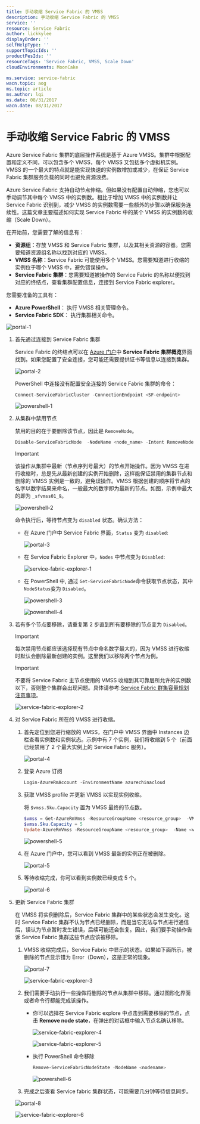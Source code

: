 ```yaml
---
title: 手动收缩 Service Fabric 的 VMSS
description: 手动收缩 Service Fabric 的 VMSS
service: ''
resource: Service Fabric
author: lickkylee
displayOrder: ''
selfHelpType: ''
supportTopicIds: ''
productPesIds: ''
resourceTags: 'Service Fabric, VMSS, Scale Down'
cloudEnvironments: MoonCake

ms.service: service-fabric
wacn.topic: aog
ms.topic: article
ms.author: lqi
ms.date: 08/31/2017
wacn.date: 08/31/2017
---
```

# 手动收缩 Service Fabric 的 VMSS

Azure Service Fabric 集群的底层操作系统是基于 Azure VMSS。集群中根据配置和定义不同，可以包含多个 VMSS，每个 VMSS 又包括多个虚拟机实例。VMSS 的一个最大的特点就是能实现快速的实例数增加或减少，在保证 Service Fabric 集群服务负载的同时也避免资源浪费。

Azure Service Fabric 支持自动节点伸缩。但如果没有配置自动伸缩，您也可以手动调节其中每个 VMSS 中的实例数。相比于增加 VMSS 中的实例数并让 Service Fabric 识别到，减少 VMSS 的实例数需要一些额外的步骤以确保服务连续性。这篇文章主要描述如何实现 Service Fabric 中的某个 VMSS 的实例数的收缩（Scale Down）。

在开始前，您需要了解的信息有：

- **资源组**：存放 VMSS 和 Service Fabric 集群，以及其相关资源的容器。您需要知道资源组名称以找到对应的 VMSS。
- **VMSS 名称**：Service Fabric 可能使用多个 VMSS。您需要知道进行收缩的实例位于哪个 VMSS 中，避免错误操作。
- **Service Fabric 集群**：您需要知道被操作的 Service Fabric 的名称以便找到对应的终结点，查看集群配置信息，连接到 Service Fabric explorer。 

您需要准备的工具有：

- **Azure PowerShell**： 执行 VMSS 相关管理命令。
- **Service Fabric SDK**： 执行集群相关命令。

![portal-1](media/aog-service-fabric-howto-scale-down-vmss-instance-manually/portal-1.png)

1. 首先通过连接到 Service Fabric 集群

    Service Fabric 的终结点可以在 [Azure 门户](https://portal.azure.cn)中 **Service Fabric 集群概览**界面找到。如果您配置了安全连接，您可能还需要提供证书等信息以连接到集群。

    ![portal-2](media/aog-service-fabric-howto-scale-down-vmss-instance-manually/portal-2.png)

    PowerShell 中连接没有配置安全连接的 Service Fabric 集群的命令：

    ```PowerShell
    Connect-ServiceFabricCluster -ConnectionEndpoint <SF-endpoint>
    ```

    ![powershell-1](media/aog-service-fabric-howto-scale-down-vmss-instance-manually/powershell-1.png)

2. 从集群中禁用节点

    禁用的目的在于要删除该节点，因此是 `RemoveNode`。

    ```PowerShell
    Disable-ServiceFabricNode  -NodeName <node_name> -Intent RemoveNode
    ```

    > [!IMPORTANT]
    > 该操作从集群中最新（节点序列号最大）的节点开始操作。因为 VMSS 在进行收缩时，总是先从最新创建的实例开始删除，这样能保证禁用的集群节点和删除的 VMSS 实例是一致的，避免误操作。VMSS 根据创建的顺序将节点的名字以数字结果来命名，一般最大的数字即为最新的节点。如图，示例中最大的即为 `_sfvmss01_9`。

    ![powershell-2](media/aog-service-fabric-howto-scale-down-vmss-instance-manually/powershell-2.png)

    命令执行后，等待节点变为 `disabled` 状态。确认方法：

    - 在 Azure 门户中 Service Fabric 界面，`Status` 变为 `disabled`:

        ![portal-3](media/aog-service-fabric-howto-scale-down-vmss-instance-manually/portal-3.png)

    - 在 Service Fabric Explorer 中，`Nodes` 中节点变为 `Disabled`:

        ![service-fabric-explorer-1](media/aog-service-fabric-howto-scale-down-vmss-instance-manually/service-fabric-explorer-1.png)

    - 在 PowerShell 中, 通过 `Get-ServiceFabricNode`命令获取节点状态，其中`NodeStatus`变为 `Disabled`。

        ![powershell-3](media/aog-service-fabric-howto-scale-down-vmss-instance-manually/powershell-3.png)

        ![powershell-4](media/aog-service-fabric-howto-scale-down-vmss-instance-manually/powershell-4.png)

3. 若有多个节点要移除，请重复第 2 步直到所有要移除的节点变为 `Disabled`。

    > [!IMPORTANT]
    > 每次禁用节点都应该选择现有节点中命名数字最大的，因为 VMSS 进行收缩时默认会删除最新创建的实例。这里我们以移除两个节点为例。

    > [!IMPORTANT]
    > 不要将 Service Fabric 主节点使用的 VMSS 收缩到其可靠层所允许的实例数以下，否则整个集群会出现问题。具体请参考:[Service Fabric 群集容量规划注意事项](https://docs.azure.cn/zh-cn/service-fabric/service-fabric-cluster-capacity)。

    ![service-fabric-explorer-2](media/aog-service-fabric-howto-scale-down-vmss-instance-manually/service-fabric-explorer-2.png)

4. 对 Service Fabric 所在的 VMSS 进行收缩。

    1. 首先定位到您进行缩放的 VMSS，在门户中 VMSS 界面中 Instances 边栏查看实例数和实例状态。示例中有 7 个实例，我们将收缩到 5 个（前面已经禁用了 2 个最大实例上的 Service Fabric 服务）。

        ![portal-4](media/aog-service-fabric-howto-scale-down-vmss-instance-manually/portal-4.png)

    2. 登录 Azure 订阅

        ```PowerShell
        Login-AzureRmAccount -EnvironmentName azurechinacloud
        ```

    3. 获取 VMSS profile 并更新 VMSS 以实现实例收缩。

        将 `$vmss.Sku.Capacity` 置为 VMSS 最终的节点数。

        ```PowerShell
        $vmss = Get-AzureRmVmss -ResourceGroupName <resource_group>  -VMScaleSetName <vmssname>
        $vmss.Sku.Capacity = 5
        Update-AzureRmVmss -ResourceGroupName <resource_group>  -Name <vmssname> -VirtualMachineScaleSet $vmss
        ```

        ![powershell-5](media/aog-service-fabric-howto-scale-down-vmss-instance-manually/powershell-5.png)

    4. 在 Azure 门户中，您可以看到 VMSS 最新的实例正在被删除。

        ![portal-5](media/aog-service-fabric-howto-scale-down-vmss-instance-manually/portal-5.png)
    5. 等待收缩完成，你可以看到实例数已经变成 5 个。

        ![portal-6](media/aog-service-fabric-howto-scale-down-vmss-instance-manually/portal-6.png)

5. 更新 Service Fabric 集群

    在 VMSS 将实例删除后，Service Fabric 集群中的某些状态会发生变化。这时 Service Fabric 集群不认为节点已经删除，而是当它无法与节点进行通信后，误认为节点暂时发生错误，后续可能还会恢复。因此，我们要手动操作告诉 Service Fabric 集群这些节点应该被移除。

    1. VMSS 收缩完成后，Service Fabric 中显示的状态。如果如下面所示，被删除的节点显示错为 Error（Down），这是正常的现象。

        ![portal-7](media/aog-service-fabric-howto-scale-down-vmss-instance-manually/portal-7.png)

        ![service-fabric-explorer-3](media/aog-service-fabric-howto-scale-down-vmss-instance-manually/service-fabric-explorer-3.png)

    2. 我们需要手动执行一些操做将删除的节点从集群中移除。通过图形化界面或者命令行都能完成该操作。

        - 你可以选择在 Service Fabric explore 中点击到需要移除的节点，点击 **Remove  node state**，在弹出的对话框中输入节点名确认移除。

            ![service-fabric-explorer-4](media/aog-service-fabric-howto-scale-down-vmss-instance-manually/service-fabric-explorer-4.png)

            ![service-fabric-explorer-5](media/aog-service-fabric-howto-scale-down-vmss-instance-manually/service-fabric-explorer-5.png)

        - 执行 PowerShell 命令移除

            ```PowerShell
            Remove-ServiceFabricNodeState -NodeName <nodename>
            ```

            ![powershell-6](media/aog-service-fabric-howto-scale-down-vmss-instance-manually/powershell-6.png)
    3. 完成之后查看 Service fabric 集群状态，可能需要几分钟等待信息同步。

    ![portal-8](media/aog-service-fabric-howto-scale-down-vmss-instance-manually/portal-8.png)

    ![service-fabric-explorer-6](media/aog-service-fabric-howto-scale-down-vmss-instance-manually/service-fabric-explorer-6.png)